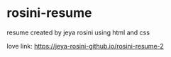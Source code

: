# rosini-resume
resume created by jeya rosini using html and css

love link: https://jeya-rosini-github.io/rosini-resume-2